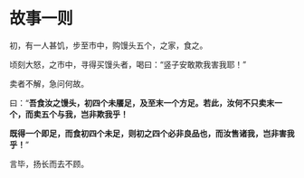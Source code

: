 # 故事一则
初，有一人甚饥，步至市中，购馒头五个，之家，食之。
 

顷刻大怒，之市中，寻得买馒头者，喝曰：“竖子安敢欺我害我耶！”
 

卖者不解，急问何故。
 

曰：“**吾食汝之馒头，初四个未餍足，及至末一个方足。若此，汝何不只卖末一个，而卖五个与我，岂非欺我乎！**
 

**既得一个即足，而食初四个未足，则初之四个必非良品也，而汝售诸我，岂非害我乎！**”
 

言毕，扬长而去不顾。
